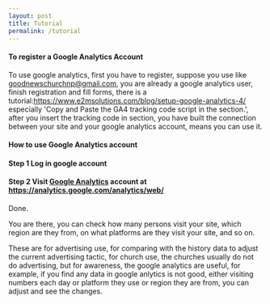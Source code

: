```yaml
---
layout: post
title: Tutorial
permalink: /tutorial
---
```


#### To register a Google Analytics Account

To use google analytics, first you have to register, suppose you use like goodnewschurchnp@gmail.com, you are already a google analytics user, finish registration and fill forms, there is a tutorial:https://www.e2msolutions.com/blog/setup-google-analytics-4/ especially 'Copy and Paste the GA4 tracking code script in the <head> section.', after you insert the tracking code in <head> section, you have built the connection between your site and your google analytics account, means you can use it.

#### How to use Google Analytics account

#### Step 1 Log in google account

#### Step 2 Visit [Google Analytics](https://analytics.google.com/analytics/web/) account at https://analytics.google.com/analytics/web/

Done.

You are there, you can check how many persons visit your site, which region are they from, on what platforms are they visit your site, and so on.

These are for advertising use, for comparing with the history data to adjust the current advertising tactic, for church use, the churches usually do not do advertising, but for awareness, the google analytics are useful, for example, if you find any data in google anlytics is not good, either visiting numbers each day or platform they use or region they are from, you can adjust and see the changes. 
